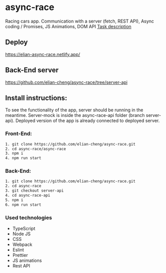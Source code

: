 # async-race

Racing cars app. Сommunication with a server (fetch, REST API), Async coding / Promises, JS Animations, DOM API
[Task description](https://github.com/rolling-scopes-school/tasks/blob/master/tasks/async-race.md)

## Deploy

https://elian-async-race.netlify.app/

## Back-End server

https://github.com/elian-cheng/async-race/tree/server-api

## Install instructions:

To see the functionality of the app, server should be running in the meantime. Server-mock is inside the async-race-api folder (branch server-api). Deployed version of the app is already connected to deployed server.

### Front-End:

```bash
1. git clone https://github.com/elian-cheng/async-race.git
2. cd async-race/async-race
3. npm i
4. npm run start
```

### Back-End:

```bash
1. git clone https://github.com/elian-cheng/async-race.git
2. cd async-race
3. git checkout server-api
4. cd async-race-api
5. npm i
6. npm run start
```

### Used technologies

- TypeScript
- Node JS
- CSS
- Webpack
- Eslint
- Prettier
- JS animations
- Rest API
